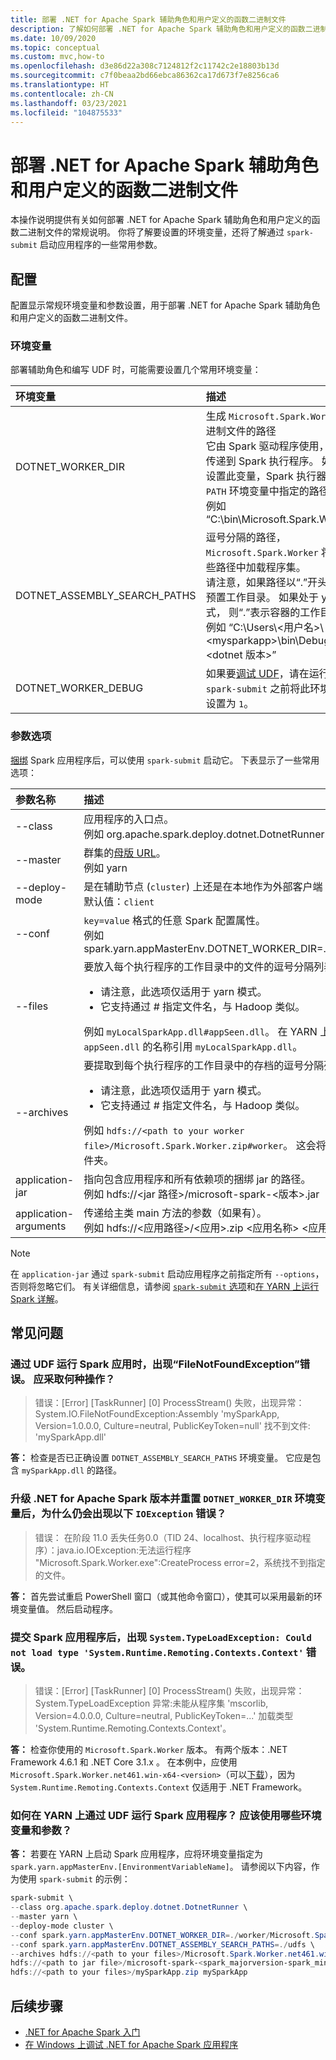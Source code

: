 ```yaml
---
title: 部署 .NET for Apache Spark 辅助角色和用户定义的函数二进制文件
description: 了解如何部署 .NET for Apache Spark 辅助角色和用户定义的函数二进制文件。
ms.date: 10/09/2020
ms.topic: conceptual
ms.custom: mvc,how-to
ms.openlocfilehash: d3e86d22a308c7124812f2c11742c2e18803b13d
ms.sourcegitcommit: c7f0beaa2bd66ebca86362ca17d673f7e8256ca6
ms.translationtype: HT
ms.contentlocale: zh-CN
ms.lasthandoff: 03/23/2021
ms.locfileid: "104875533"
---
```

# <a name="deploy-net-for-apache-spark-worker-and-user-defined-function-binaries"></a>部署 .NET for Apache Spark 辅助角色和用户定义的函数二进制文件

本操作说明提供有关如何部署 .NET for Apache Spark 辅助角色和用户定义的函数二进制文件的常规说明。 你将了解要设置的环境变量，还将了解通过 `spark-submit` 启动应用程序的一些常用参数。

## <a name="configurations"></a>配置

配置显示常规环境变量和参数设置，用于部署 .NET for Apache Spark 辅助角色和用户定义的函数二进制文件。

### <a name="environment-variables"></a>环境变量

部署辅助角色和编写 UDF 时，可能需要设置几个常用环境变量：

| 环境变量         | 描述
| :--------------------------- | :----------
| DOTNET_WORKER_DIR            | 生成 <code>Microsoft.Spark.Worker</code> 二进制文件的路径</br>它由 Spark 驱动程序使用，将被传递到 Spark 执行程序。 如果未设置此变量，Spark 执行器将搜索 <code>PATH</code> 环境变量中指定的路径。</br>例如  “C:\bin\Microsoft.Spark.Worker”
| DOTNET_ASSEMBLY_SEARCH_PATHS | 逗号分隔的路径，<code>Microsoft.Spark.Worker</code> 将在这些路径中加载程序集。</br>请注意，如果路径以“.”开头，则将预置工作目录。 如果处于 yarn 模式，  则“.”表示容器的工作目录。</br>例如  “C:\Users\\&lt;用户名&gt;\\&lt;mysparkapp&gt;\bin\Debug\\&lt;dotnet 版本&gt;”
| DOTNET_WORKER_DEBUG          | 如果要<a href="https://github.com/dotnet/spark/blob/main/docs/developer-guide.md#debugging-user-defined-function-udf">调试 UDF</a>，请在运行 <code>spark-submit</code> 之前将此环境变量设置为 <code>1</code>。

### <a name="parameter-options"></a>参数选项

[捆绑](https://spark.apache.org/docs/latest/submitting-applications.html#bundling-your-applications-dependencies) Spark 应用程序后，可以使用 `spark-submit` 启动它。 下表显示了一些常用选项：

| 参数名称        | 描述
| :---------------------| :----------
| --class               | 应用程序的入口点。</br> 例如 org.apache.spark.deploy.dotnet.DotnetRunner
| --master              | 群集的<a href="https://spark.apache.org/docs/latest/submitting-applications.html#master-urls">母版 URL</a>。</br> 例如 yarn
| --deploy-mode         | 是在辅助节点 (<code>cluster</code>) 上还是在本地作为外部客户端 (<code>client</code>) 部署驱动程序。</br>默认值：<code>client</code>
| --conf                | <code>key=value</code> 格式的任意 Spark 配置属性。</br> 例如 spark.yarn.appMasterEnv.DOTNET_WORKER_DIR=.\worker\Microsoft.Spark.Worker
| --files               | 要放入每个执行程序的工作目录中的文件的逗号分隔列表。<br/><ul><li>请注意，此选项仅适用于 yarn 模式。</li><li>它支持通过 # 指定文件名，与 Hadoop 类似。</br></ul>例如 <code>myLocalSparkApp.dll#appSeen.dll</code>。  在 YARN 上运行时，应用程序应使用如 <code>appSeen.dll</code> 的名称引用 <code>myLocalSparkApp.dll</code>。</li>
| --archives          | 要提取到每个执行程序的工作目录中的存档的逗号分隔列表。</br><ul><li>请注意，此选项仅适用于 yarn 模式。</li><li>它支持通过 # 指定文件名，与 Hadoop 类似。</br></ul>例如 <code>hdfs://&lt;path to your worker file&gt;/Microsoft.Spark.Worker.zip#worker</code>。  这会将 zip 文件复制并提取到 <code>worker</code> 文件夹。</li>
| application-jar       | 指向包含应用程序和所有依赖项的捆绑 jar 的路径。</br>例如 hdfs://&lt;jar 路径&gt;/microsoft-spark-&lt;版本&gt;.jar 
| application-arguments | 传递给主类 main 方法的参数（如果有）。</br>例如 hdfs://&lt;应用路径&gt;/&lt;应用&gt;.zip &lt;应用名称&gt; &lt;应用参数&gt; 

> [!NOTE]
> 在 `application-jar` 通过 `spark-submit` 启动应用程序之前指定所有 `--options`，否则将忽略它们。 有关详细信息，请参阅 [`spark-submit` 选项](https://spark.apache.org/docs/latest/submitting-applications.html)和[在 YARN 上运行 Spark 详解](https://spark.apache.org/docs/latest/running-on-yarn.html)。

## <a name="frequently-asked-questions"></a>常见问题

### <a name="when-i-run-a-spark-app-with-udfs-i-get-a-filenotfoundexception-error-what-should-i-do"></a>通过 UDF 运行 Spark 应用时，出现“FileNotFoundException”错误。 应采取何种操作？

>  错误：[Error] [TaskRunner] [0] ProcessStream() 失败，出现异常：System.IO.FileNotFoundException:Assembly 'mySparkApp, Version=1.0.0.0, Culture=neutral, PublicKeyToken=null' 找不到文件: 'mySparkApp.dll'

**答：** 检查是否已正确设置 `DOTNET_ASSEMBLY_SEARCH_PATHS` 环境变量。 它应是包含 `mySparkApp.dll` 的路径。

### <a name="after-i-upgraded-my-net-for-apache-spark-version-and-reset-the-dotnet_worker_dir-environment-variable-why-do-i-still-get-the-following-ioexception-error"></a>升级 .NET for Apache Spark 版本并重置 `DOTNET_WORKER_DIR` 环境变量后，为什么仍会出现以下 `IOException` 错误？

> 错误：  在阶段 11.0 丢失任务0.0（TID 24、localhost、执行程序驱动程序）：java.io.IOException:无法运行程序 "Microsoft.Spark.Worker.exe":CreateProcess error=2，系统找不到指定的文件。

**答：** 首先尝试重启 PowerShell 窗口（或其他命令窗口），使其可以采用最新的环境变量值。 然后启动程序。

### <a name="after-submitting-my-spark-application-i-get-the-error-systemtypeloadexception-could-not-load-type-systemruntimeremotingcontextscontext"></a>提交 Spark 应用程序后，出现 `System.TypeLoadException: Could not load type 'System.Runtime.Remoting.Contexts.Context'` 错误。

>  错误：[Error] [TaskRunner] [0] ProcessStream() 失败，出现异常：System.TypeLoadException 异常:未能从程序集 'mscorlib, Version=4.0.0.0, Culture=neutral, PublicKeyToken=...' 加载类型 'System.Runtime.Remoting.Contexts.Context'。

**答：** 检查你使用的 `Microsoft.Spark.Worker` 版本。 有两个版本：.NET Framework 4.6.1 和 .NET Core 3.1.x 。 在本例中，应使用 `Microsoft.Spark.Worker.net461.win-x64-<version>`（可以[下载](https://github.com/dotnet/spark/releases)），因为 `System.Runtime.Remoting.Contexts.Context` 仅适用于 .NET Framework。

### <a name="how-do-i-run-my-spark-application-with-udfs-on-yarn-which-environment-variables-and-parameters-should-i-use"></a>如何在 YARN 上通过 UDF 运行 Spark 应用程序？ 应该使用哪些环境变量和参数？

**答：** 若要在 YARN 上启动 Spark 应用程序，应将环境变量指定为 `spark.yarn.appMasterEnv.[EnvironmentVariableName]`。 请参阅以下内容，作为使用 `spark-submit` 的示例：

```powershell
spark-submit \
--class org.apache.spark.deploy.dotnet.DotnetRunner \
--master yarn \
--deploy-mode cluster \
--conf spark.yarn.appMasterEnv.DOTNET_WORKER_DIR=./worker/Microsoft.Spark.Worker-<version> \
--conf spark.yarn.appMasterEnv.DOTNET_ASSEMBLY_SEARCH_PATHS=./udfs \
--archives hdfs://<path to your files>/Microsoft.Spark.Worker.net461.win-x64-<version>.zip#worker,hdfs://<path to your files>/mySparkApp.zip#udfs \
hdfs://<path to jar file>/microsoft-spark-<spark_majorversion-spark_minorversion>_<scala_majorversion.scala_minorversion>-<spark_dotnet_version>.jar \
hdfs://<path to your files>/mySparkApp.zip mySparkApp
```

## <a name="next-steps"></a>后续步骤

* [.NET for Apache Spark 入门](../tutorials/get-started.md)
* [在 Windows 上调试 .NET for Apache Spark 应用程序](debug.md)
